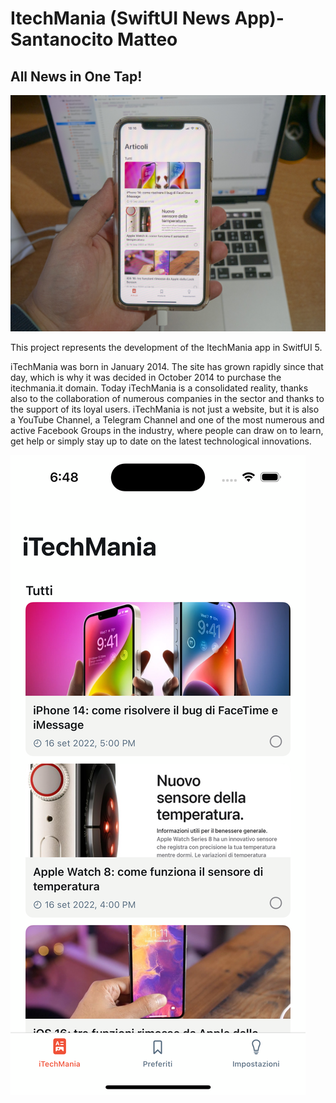 # ItechMania (SwiftUI News App)- Santanocito Matteo
## All News in One Tap!
![screenshot](screenshot/SimulatorScreenShot2.jpg) 

This project represents the development of the ItechMania app in SwitfUI 5.

iTechMania was born in January 2014. The site has grown rapidly since that day, which is why it was decided in October 2014 to purchase the itechmania.it domain. Today iTechMania is a consolidated reality, thanks also to the collaboration of numerous companies in the sector and thanks to the support of its loyal users. iTechMania is not just a website, but it is also a YouTube Channel, a Telegram Channel and one of the most numerous and active Facebook Groups in the industry, where people can draw on to learn, get help or simply stay up to date on the latest technological innovations.

![screenshot](screenshot/SimulatorScreenShot.png) 
